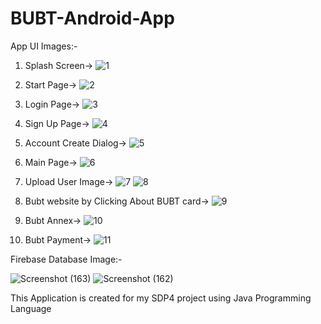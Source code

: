 # BUBT-Android-App

App UI Images:-

1. Splash Screen->
![1](https://user-images.githubusercontent.com/91328350/134820039-95246fb0-6d9d-46d2-b8ee-28069b545429.jpg)

2. Start Page->
![2](https://user-images.githubusercontent.com/91328350/134820071-17432645-e981-46df-82b7-88515a8c55a2.jpg)

3. Login Page->
![3](https://user-images.githubusercontent.com/91328350/134820094-36740f36-95d9-42e1-bfa5-27ab9de11405.jpg)

4. Sign Up Page->
![4](https://user-images.githubusercontent.com/91328350/134820127-afa3353e-79a7-4c4d-af6e-bc4b2c989e4d.jpg)

5. Account Create Dialog->
![5](https://user-images.githubusercontent.com/91328350/134820165-ce527e8b-fa89-49ac-af86-488c87ef0de5.jpg)

6. Main Page->
![6](https://user-images.githubusercontent.com/91328350/134820187-41f08e51-e3db-44b6-9758-82a2ff939e4c.jpg)

7. Upload User Image->
![7](https://user-images.githubusercontent.com/91328350/134820199-914c0979-a561-4353-aa25-f1621dc2c141.jpg)
![8](https://user-images.githubusercontent.com/91328350/134820206-a8621b2f-0740-4a54-af64-fa705f7d1e4f.jpg)

8. Bubt website by Clicking About BUBT card->
![9](https://user-images.githubusercontent.com/91328350/134820237-9297f909-6795-4067-acc2-e7d3df42fa25.jpg)

9. Bubt Annex->
![10](https://user-images.githubusercontent.com/91328350/134820249-b571c20e-1d41-4285-8f6b-4e5aa5622121.jpg)

10. Bubt Payment->
![11](https://user-images.githubusercontent.com/91328350/134820256-a6127e7f-f33e-4492-83b8-8c25e1d0fcb8.jpg)


Firebase Database Image:-


![Screenshot (163)](https://user-images.githubusercontent.com/91328350/134817859-7441de3f-00c3-43a6-96b3-c535737de0df.png)
![Screenshot (162)](https://user-images.githubusercontent.com/91328350/134817860-254fcc70-4f8b-4911-b4ae-dda8e44a8652.png)









This Application is created for my SDP4 project using Java Programming Language

